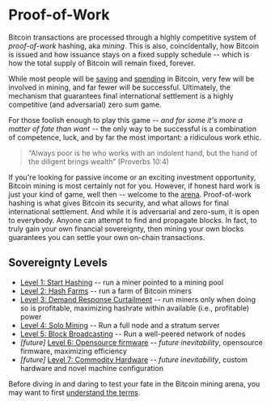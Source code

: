 <!--

Lord Jesus Christ
Son of God
Have mercy on me, a sinner

Grant me wisdom and guidance to speak the truth

-->
# Proof-of-Work

Bitcoin transactions are processed through
 a highly competitive system of
 *proof-of-work* hashing, aka *mining*.
This is also, coincidentally, how Bitcoin
 is issued and how issuance stays on
 a fixed supply schedule -- which is how the total supply of Bitcoin will remain fixed, forever.

While most people will be
 [saving](../saving/)
 and
 [spending](../commerce) in Bitcoin,
 very few will be involved
 in mining, and far fewer will be successful.
Ultimately, the mechanism that guarantees
 final international settlement is a
 highly competitive (and adversarial)
 zero sum game.

For those foolish enough to play this game
 -- *and for some it's more a matter of fate than want* --
 the only way to be successful is a
 combination of competence, luck, and
 by far the most important: a ridiculous 
 work ethic.

> “Always poor is he who works with an indolent hand, but the hand of the diligent brings wealth” (Proverbs 10:4)

If you're looking for passive income or an exciting investment opportunity,
 Bitcoin mining is most certainly not
 for you.
However, if honest hard work is just your kind of game, well then -- welcome to the
 [arena](https://en.wikipedia.org/wiki/Citizenship_in_a_Republic).
Proof-of-work hashing is what gives Bitcoin its security, and what allows for final international settlement.
And while it is adversarial and zero-sum, it is open to everybody.
Anyone can attempt to find and propagate blocks.
In fact, to truly gain your own financial sovereignty, then mining your own blocks guarantees you can settle your own on-chain transactions.


## Sovereignty Levels

* [Level 1: Start Hashing](sovereignty/level-1) -- run a miner pointed to a mining pool
* [Level 2: Hash Farms](sovereignty/level-2) -- run a farm of Bitcoin miners
* [Level 3: Demand Response Curtailment](sovereignty/level-3) -- run miners only when doing so is profitable, maximizing hashrate within available (i.e., profitable) power
* [Level 4: Solo Mining](sovereignty/level-4) -- Run a full node and a stratum server
* [Level 5: Block Broadcasting](sovereignty/level-5) -- Run a well-peered network of nodes
* *[future]* [Level 6: Opensource firmware](sovereignty/level-6) -- *future inevitability*, opensource firmware, maximizing efficiency 
* *[future]* [Level 7: Commodity Hardware](sovereignty/level-7) -- *future inevitability*, custom hardware and novel machine configuration 

Before diving in and daring to test your fate in the Bitcoin mining arena, you may want to first
 [understand the terms](understand-the-terms.md).









 

